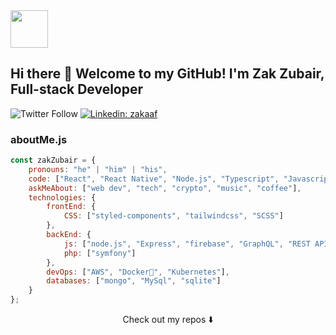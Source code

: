 <img src="https://avatars.githubusercontent.com/u/1853932?v=4&w=200" width="60" />

## Hi there 👋 Welcome to my GitHub! I'm Zak Zubair, Full-stack Developer

![Twitter Follow](https://img.shields.io/twitter/follow/zakaaf?style=social)
[![Linkedin: zakaaf](https://img.shields.io/badge/-ZakZubair-blue?style=flat-square&logo=Linkedin&logoColor=white&link=https://www.linkedin.com/in/zakaaf/)](https://www.linkedin.com/in/zakaaf/)

### aboutMe.js

```javascript
const zakZubair = {
    pronouns: "he" | "him" | "his",
    code: ["React", "React Native", "Node.js", "Typescript", "Javascript"],
    askMeAbout: ["web dev", "tech", "crypto", "music", "coffee"],
    technologies: {
        frontEnd: {
            CSS: ["styled-components", "tailwindcss", "SCSS"]
        },
        backEnd: {
            js: ["node.js", "Express", "firebase", "GraphQL", "REST API"],
            php: ["symfony"]
        },
        devOps: ["AWS", "Docker🐳", "Kubernetes"],
        databases: ["mongo", "MySql", "sqlite"]  
    }
};
```

<p align="center">
Check out my repos ⬇️  
</p>

